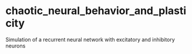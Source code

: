 # chaotic_neural_behavior_and_plasticity
Simulation of a recurrent neural network with excitatory and inhibitory neurons
